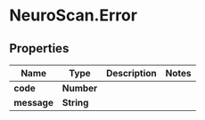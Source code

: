 # NeuroScan.Error

## Properties

Name | Type | Description | Notes
------------ | ------------- | ------------- | -------------
**code** | **Number** |  | 
**message** | **String** |  | 


